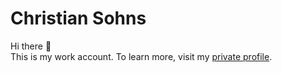 # Christian Sohns

Hi there 👋\
This is my work account. To learn more, visit my [private profile](https://github.com/chrissns).

